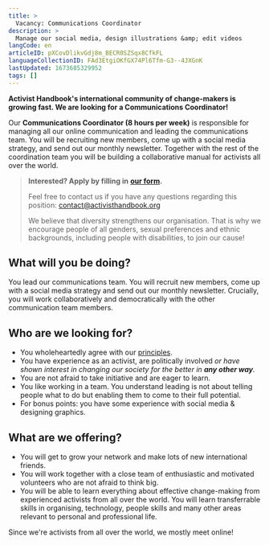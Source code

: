 ```yaml
---
title: >
  Vacancy: Communications Coordinator
description: >
  Manage our social media, design illustrations &amp; edit videos
langCode: en
articleID: pXCovDlikvGdj8m_BECR0SZSqx8CfkFL
languageCollectionID: FAd3EtgiOKfGX74Pl6Tfm-G3--4JXGnK
lastUpdated: 1673685329952
tags: []
---
```


**Activist Handbook's international community of change-makers is growing fast. We are looking for a Communications Coordinator!**

Our **Communications Coordinator (8 hours per week)** is responsible for managing all our online communication and leading the communications team. You will be recruiting new members, come up with a social media strategy, and send out our monthly newsletter. Together with the rest of the coordination team you will be building a collaborative manual for activists all over the world.

> **Interested? Apply by filling in** [**our form**](https://docs.google.com/forms/d/e/1FAIpQLSc6BUIpvW-0dBthpOIaQAkgallz-UTovZ9YJ1HjIoge6iOGKQ/viewform?usp=sf_link)**.**
> 
> Feel free to contact us if you have any questions regarding this position: [contact@activisthandbook.org](mailto:contact@activisthandbook.org)
> 
> We believe that diversity strengthens our organisation. That is why we encourage people of all genders, sexual preferences and ethnic backgrounds, including people with disabilities, to join our cause!

<div></div>

## **What will you be doing?**

You lead our communications team. You will recruit new members, come up with a social media strategy and send out our monthly newsletter. Crucially, you will work collaboratively and democratically with the other communication team members.

## **Who are we looking for?**

-   You wholeheartedly agree with our [principles](/about/principles).
-   You have experience as an activist, are politically involved _or have shown interest in changing our society for the better in **any other way**._
-   You are not afraid to take initiative and are eager to learn.
-   You like working in a team. You understand leading is not about telling people what to do but enabling them to come to their full potential.
-   For bonus points: you have some experience with social media & designing graphics.

## **What are we offering?**

-   You will get to grow your network and make lots of new international friends.
-   You will work together with a close team of enthusiastic and motivated volunteers who are not afraid to think big.
-   You will be able to learn everything about effective change-making from experienced activists from all over the world. You will learn transferrable skills in organising, technology, people skills and many other areas relevant to personal and professional life.

<div><figcaption>Since we're activists from all over the world, we mostly meet online!</figcaption></div>